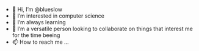 - 👋 Hi, I’m @blueslow
- 👀 I’m interested in computer science
- 🌱 I’m always learning  
- 💞️ I’m a versatile person looking to collaborate on things that interest me for the time beeing
- 📫 How to reach me ...

<!---
blueslow/blueslow is a ✨ special ✨ repository because its `README.md` (this file) appears on your GitHub profile.
You can click the Preview link to take a look at your changes.
--->
